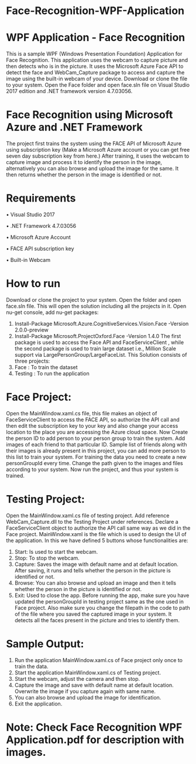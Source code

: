 # Face-Recognition-WPF-Application

# WPF Application - Face Recognition
This is a sample WPF (Windows Presentation Foundation) Application for Face Recognition. This application uses the webcam to capture picture and then detects who is in the picture. It uses the Microsoft Azure Face API to detect the face and WebCam_Capture package to access and capture the image using the built-in webcam of your device. Download or clone the file to your system. Open the Face folder and open face.sln file on Visual Studio 2017 edition and .NET framework version 4.7.03056.

# Face Recognition using Microsoft Azure and .NET Framework 
The project first trains the system using the FACE API of Microsoft Azure using subscription key (Make a Microsoft Azure account or you can get free seven day subscription key from here.) After training, it uses the webcam to capture image and process it to identify the person in the image, alternatively you can also browse and upload the image for the same. It then returns whether the person in the image is identified or not.
# Requirements 
•	Visual Studio 2017

•	.NET Framework 4.7.03056

•	Microsoft Azure Account

•	FACE API subscription key

•	Built-in Webcam
# How to run
Download or clone the project to your system. Open the folder and open face.sln file. This will open the solution including all the projects in it. Open nu-get console, add nu-get packages:
1.	Install-Package Microsoft.Azure.CognitiveServices.Vision.Face -Version 2.0.0-preview
2.	Install-Package Microsoft.ProjectOxford.Face -Version 1.4.0
The first package is used to access the Face API and FaceServiceClient ,  while the second package is used to train large dataset i.e., Million Scale support via LargePersonGroup/LargeFaceList.
This Solution consists of three projects: 
1.	Face : To train the dataset
2.	Testing : To run the application

# Face Project:
Open the MainWindow.xaml.cs file, this file makes an object of FaceServiceClient to access the FACE API, so authorize the API call and then edit the subscription key to your key and also change your access location to the place you are accessing the Azure cloud space.
Now Create the person ID to add person to your person group to train the system. Add images of each friend to that particular ID. Sample list of friends along with their images is already present in this project, you can add more person to this list to train your system. For training the data you need to create a new personGroupId every time. Change the path given to the images and files according to your system. Now run the project, and thus your system is trained.

# Testing Project:
Open the MainWindow.xaml.cs file of testing project. Add reference WebCam_Capture.dll to the Testing Project under references. Declare a FaceServiceClient object to authorize the API call same way as we did in the Face project. MainWindow.xaml is the file which is used to design the UI of the application. 
In this we have defined 5 buttons whose functionalities are:
1.	Start: Is used to start the webcam.
2.	Stop: To stop the webcam.
3.	Capture: Saves the image with default name and at default location. After saving, it runs and tells whether the person in the picture is identified or not.
4.	Browse: You can also browse and upload an image and then it tells whether the person in the picture is identified or not.
5.	Exit: Used to close the app.
Before running the app, make sure you have updated the personGroupId in testing project same as the one used in Face project. Also make sure you change the filepath in the code to path of the file where you saved the captured image in your system. It detects all the faces present in the picture and tries to identify them.

# Sample Output: 
1.	Run the application MainWindow.xaml.cs of Face project only once to train the data.
2.	Start the application MainWindow.xaml.cs of Testing project.
3.	Start the webcam, adjust the camera and then stop.
4.	Capture the image and save with default name at default location. Overwrite the image if you capture again with same name.
5.	You can also browse and upload the image for identification.
6.	Exit the application.
 
# Note: Check Face Recognition WPF Application.pdf for description with images. 
